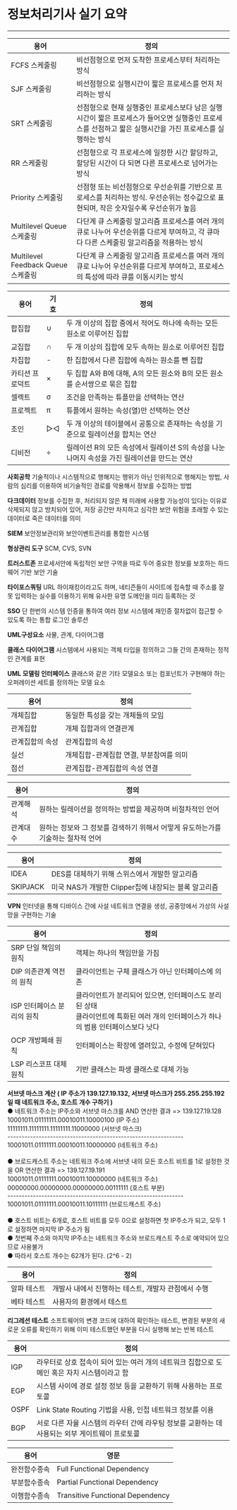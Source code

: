 # 정보처리기사 실기 요약

<hr>

| 용어	| 정의 |
|---|---|
| FCFS 스케줄링	| 비선점형으로	먼저 도착한 프로세스부터 처리하는 방식 |
| SJF 스케줄링	| 비선점형으로 실행시간이 짧은 프로세스를 먼저 처리하는 방식 |
| SRT 스케줄링	| 선점형으로	현재 실행중인 프로세스보다 남은 실행시간이 짧은 프로세스가 들어오면 실행중인 프로세스를 선점하고 짧은 실행시간을 가진 프로세스를 실행하는 방식 |
| RR 스케줄링	| 선점형으로	각 프로세스에 일정한 시간 할당하고, 할당된 시간이 다 되면 다른 프로세스로 넘어가는 방식 |
| Priority 스케줄링	| 선점형 또는 비선점형으로	우선순위를 기반으로 프로세스를 처리하는 방식. 우선순위는 정수값으로 표현되며, 작은 숫자일수록 우선순위가 높음 |
| Multilevel Queue 스케줄링	| 다단계 큐 스케줄링 알고리즘	프로세스를 여러 개의 큐로 나누어 우선순위를 다르게 부여하고, 각 큐마다 다른 스케줄링 알고리즘을 적용하는 방식 |
| Multilevel Feedback Queue 스케줄링	| 다단계 큐 스케줄링 알고리즘	프로세스를 여러 개의 큐로 나누어 우선순위를 다르게 부여하고, 프로세스의 특성에 따라 큐를 이동시키는 방식 |


| 용어 | 기호 | 정의 |
|---|---|---|
| 합집합 | ∪ | 두 개 이상의 집합 중에서 적어도 하나에 속하는 모든 원소로 이루어진 집합 |
| 교집합 | ∩ | 두 개 이상의 집합에 모두 속하는 원소로 이루어진 집합 |
| 차집합 | \- | 한 집합에서 다른 집합에 속하는 원소를 뺀 집합 |
| 카티션 프로덕트 | × | 두 집합 A와 B에 대해, A의 모든 원소와 B의 모든 원소를 순서쌍으로 묶은 집합 |
| 셀렉트 | σ | 조건을 만족하는 튜플만을 선택하는 연산 |
| 프로젝트 | π | 튜플에서 원하는 속성(열)만 선택하는 연산 |
| 조인 | ▷◁ | 두 개 이상의 테이블에서 공통으로 존재하는 속성을 기준으로 릴레이션을 합치는 연산 |
| 디비전 | ÷ | 릴레이션 R의 모든 속성에서 릴레이션 S의 속성을 나눈 나머지 속성을 가진 릴레이션을 만드는 연산 |

**사회공학** 기술적이나 시스템적으로 행해지는 행위가 아닌 인위적으로 행해지는 방법, 사람의 심리를 이용하여 비기술적인 경로를 악용해서 정보를 수집하는 방법

**다크데이터** 정보를 수집한 후, 처리되지 않은 채 미래에 사용할 가능성이 있다는 이유로 삭제되지 않고 방치되어 있어, 저장 공간만 차지하고 심각한 보안 위험을 초래할 수 있는 데이터로 죽은 데이터를 의미

**SIEM** 보안정보관리와 보안이벤트관리를 통합한 시스템

**형상관리 도구** SCM, CVS, SVN

**트러스트존** 프로세서안에 독립적인 보안 구역을 따로 두어 중요한 정보를 보호하는 하드웨어 기반 보안 기술

**타이포스쿼팅** URL 하이재킹이라고도 하며, 네티즌들이 사이트에 접속할 때 주소를 잘못 입력하는 실수를 이용하기 위해 유사한 유명 도메인을 미리 등록하는 것

**SSO** 단 한번의 시스템 인증을 통하여 여러 정보 시스템에 재인증 절차없이 접근할 수 있도록 하는 통합 로그인 솔루션

**UML구성요소** 사물, 관계, 다이어그램

**클래스 다이어그램** 시스템에서 사용되는 객체 타입을 정의하고 그들 간의 존재하는 정적인 관계를 표현

**UML 모델링 인터페이스** 클래스와 같은 기타 모델요소 또는 컴포넌트가 구현해야 하는 오퍼레이션 세트를 정의하는 모델 요소

| 용어 | 정의 |
|---|---|
| 개체집합 | 동일한 특성을 갖는 개체들의 모임 |
| 관계집합 | 개체 집합과의 연결관계 |
| 관계집합의 속성 | 관계집합의 속성 |
| 실선 | 개체집합-관계집합 연결, 부분참여를 의미 |
| 점선 | 관계집합-관계집합의 속성 연결 |

| 용어 | 정의 |
|---|---|
| 관계해석 | 원하는 릴레이션을 정의하는 방법을 제공하며 비절차적인 언어 |
| 관계대수 | 원하는 정보와 그 정보를 검색하기 위해서 어떻게 유도하는가를 기술하는 절차적 언어 |

| 용어 | 정의 |
|---|---|
| IDEA | DES를 대체하기 위해 스위스에서 개발한 알고리즘 |
| SKIPJACK | 미국 NAS가 개발한 Clipper칩에 내장되는 블록 알고리즘 |

**VPN** 인터넷을 통해 디바이스 간에 사설 네트워크 연결을 생성, 공중망에서 가상의 사설망을 구현하는 기술

| 용어 | 정의 |
|---|---|
| SRP 단일 책임의 원칙 | 객체는 하나의 책임만을 가짐 |
| DIP 의존관계 역전의 원칙 | 클라이언트는 구체 클래스가 아닌 인터페이스에 의존 |
| ISP 인터페이스 분리의 원칙 | 클라이언트가 분리되어 있으면, 인터페이스도 분리된 상태 <br> 클라이언트에 특화된 여러 개의 인터페이스가 하나의 범용 인터페이스보다 낫다 |
| OCP 개방폐쇄 원칙 | 인터페이스는 확장에 열려있고, 수정에 닫혀있다 |
| LSP 리스코프 대체 원칙 | 기반 클래스는 파생 클래스로 대체 가능 |

**서브넷 마스크 계산 ( IP 주소가 139.127.19.132, 서브넷 마스크가 255.255.255.192 일 때 네트워크 주소, 호스트 개수 구하기 )**<br>
● 네트워크 주소는 IP주소와 서브넷 마스크를 AND 연산한 결과 => 139.127.19.128<br>
  10001011.01111111.00010011.10000100 (IP 주소)<br>
  11111111.11111111.11111111.11000000 (서브넷 마스크)<br>
  --------------------------------------------------------------<br>
  10001011.01111111.00010011.10000000 (네트워크 주소)<br><br>
● 브로드캐스트 주소는 네트워크 주소에 서브넷 내의 모든 호스트 비트를 1로 설정한 것을 OR 연산한 결과 => 139.127.19.191<br>
  10001011.01111111.00010011.10000000 (네트워크 주소)<br>
  00000000.00000000.00000000.00111111 (호스트 부분)<br>
  --------------------------------------------------------------<br>
  10001011.01111111.00010011.10111111 (브로드캐스트 주소)<br><br>
● 호스트 비트는 6개로, 호스트 비트를 모두 0으로 설정하면 첫 IP주소가 되고, 모두 1로 설정하면 마지막 IP 주소가 됨<br>
● 첫번째 주소와 마지막 IP주소는 네트워크 주소와 브로드캐스트 주소로 예약되어 있으므로 사용불가<br>
● 따라서 호스트 개수는 62개가 된다. (2^6 - 2)


| 용어 | 정의 |
|---|---|
| 알파 테스트 | 개발사 내에서 진행하는 테스트, 개발자 관점에서 수행 |
| 베타 테스트 | 사용자의 환경에서 테스트 |

**리그레션 테스트** 소프트웨어의 변경 코드에 대하여 확인하는 테스트, 변경된 부분의 새로운 오류를 확인하기 위해 이미 테스트했던 부분을 다시 실행해 보는 반복 테스트

| 용어 | 정의 |
|---|---|
| IGP | 라우터로 상호 접속이 되어 있는 여러 개의 네트워크 집합으로 도메인 혹은 자치 시스템이라고 함 |
| EGP | 시스템 사이에 경로 설정 정보 등을 교환하기 위해 사용하는 프로토콜 |
| OSPF | Link State Routing 기법을 사용, 인접 네트워크 정보를 이용 |
| BGP | 서로 다른 자율 시스템의 라우터 간에 라우팅 정보를 교환하는 데 사용되는 외부 게이트웨이 프로토콜 |

| 용어 | 영문 |
|---|---|
| 완전함수종속 | Full Functional Dependency |
| 부분함수종속 | Partial Functional Dependency |
| 이행함수종속 | Transitive Functional Dependency |

